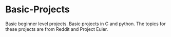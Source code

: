 # Basic-Projects
Basic beginner level projects.
Basic projects in C and python. The topics for these projects are from Reddit and Project Euler.
